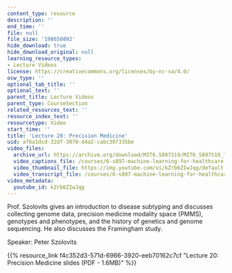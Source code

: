 ```yaml
---
content_type: resource
description: ''
end_time: ''
file: null
file_size: '198650892'
hide_download: true
hide_download_original: null
learning_resource_types:
- Lecture Videos
license: https://creativecommons.org/licenses/by-nc-sa/4.0/
ocw_type: ''
optional_tab_title: ''
optional_text: ''
parent_title: Lecture Videos
parent_type: CourseSection
related_resources_text: ''
resource_index_text: ''
resourcetype: Video
start_time: ''
title: 'Lecture 20: Precision Medicine'
uid: af6a1dcd-32df-3070-d4a2-cabc307335be
video_files:
  archive_url: https://archive.org/download/MIT6.S897S19/MIT6_S897S19_lec20_300k.mp4
  video_captions_file: /courses/6-s897-machine-learning-for-healthcare-spring-2019/7d4ea0e4aa5055cf8711a63f9ecef870_kZrb6ZIwJqg.vtt
  video_thumbnail_file: https://img.youtube.com/vi/kZrb6ZIwJqg/default.jpg
  video_transcript_file: /courses/6-s897-machine-learning-for-healthcare-spring-2019/269f2467d11b0fa6f928a7568b4bcaec_kZrb6ZIwJqg.pdf
video_metadata:
  youtube_id: kZrb6ZIwJqg
---
```


Prof. Szolovits gives an introduction to disease subtyping and discusses collecting genome data, precision medicine modality space (PMMS), genotypes and phenotypes, and the history of genetics and genome sequencing. He also discusses the Framingham study.

Speaker: Peter Szolovits

{{% resource_link f4c352d3-571d-6966-3920-eeb70162c7cf "Lecture 20: Precision Medicine slides (PDF - 1.6MB)" %}}


